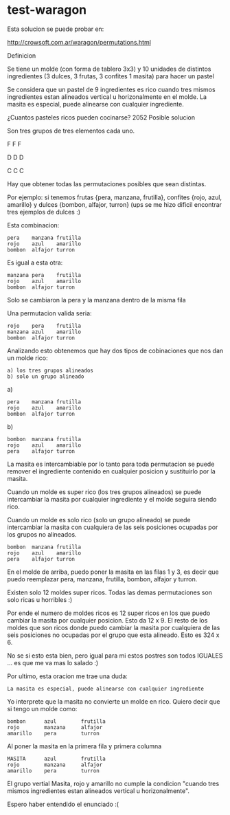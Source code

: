 test-waragon
============

Esta solucion se puede probar en:

http://crowsoft.com.ar/waragon/permutations.html

Definicion

Se tiene un molde (con forma de tablero 3x3) y 10 unidades de distintos ingredientes (3 dulces, 3 frutas, 3 confites 1 masita) para hacer un pastel

Se considera que un pastel de 9 ingredientes es rico cuando tres mismos ingredientes estan alineados vertical u horizonalmente en el molde. La masita es especial, puede alinearse con cualquier ingrediente.

¿Cuantos pasteles ricos pueden cocinarse?
2052
Posible solucion

Son tres grupos de tres elementos cada uno.

F	F	F

D	D	D

C	C	C

Hay que obtener todas las permutaciones posibles que sean distintas.

Por ejemplo: si tenemos frutas {pera, manzana, frutilla}, confites {rojo, azul, amarillo} y dulces {bombon, alfajor, turron} (ups se me hizo dificil encontrar tres ejemplos de dulces :)

Esta combinacion:

    pera	manzana	frutilla
    rojo	azul	amarillo
    bombon	alfajor	turron

Es igual a esta otra:

    manzana	pera	frutilla
    rojo	azul	amarillo
    bombon	alfajor	turron

Solo se cambiaron la pera y la manzana dentro de la misma fila

Una permutacion valida seria:

    rojo	pera	frutilla
    manzana	azul	amarillo
    bombon	alfajor	turron

Analizando esto obtenemos que hay dos tipos de cobinaciones que nos dan un molde rico:

    a) los tres grupos alineados
    b) solo un grupo alineado

a)

    pera	manzana	frutilla
    rojo	azul	amarillo
    bombon	alfajor	turron

b)

    bombon	manzana	frutilla
    rojo	azul	amarillo
    pera	alfajor	turron

La masita es intercambiable por lo tanto para toda permutacion se puede remover el ingrediente contenido en cualquier posicion y sustituirlo por la masita.

Cuando un molde es super rico (los tres grupos alineados) se puede intercambiar la masita por cualquier ingrediente y el molde seguira siendo rico.

Cuando un molde es solo rico (solo un grupo alineado) se puede intercambiar la masita con cualquiera de las seis posiciones ocupadas por los grupos no alineados.

    bombon	manzana	frutilla
    rojo	azul	amarillo
    pera	alfajor	turron

En el molde de arriba, puedo poner la masita en las filas 1 y 3, es decir que puedo reemplazar pera, manzana, frutilla, bombon, alfajor y turron.

Existen solo 12 moldes super ricos. Todas las demas permutaciones son solo ricas u horribles :)

Por ende el numero de moldes ricos es 12 super ricos en los que puedo cambiar la masita por cualquier posicion. Esto da 12 x 9. El resto de los moldes que son ricos donde puedo cambiar la masita por cualquiera de las seis posiciones no ocupadas por el grupo que esta alineado. Esto es 324 x 6.

No se si esto esta bien, pero igual para mi estos postres son todos IGUALES ... es que me va mas lo salado :)

Por ultimo, esta oracion me trae una duda:

    La masita es especial, puede alinearse con cualquier ingrediente

Yo interprete que la masita no convierte un molde en rico. Quiero decir
que si tengo un molde como:

    bombon      azul	    frutilla
    rojo        manzana	    alfajor
    amarillo	pera	    turron

Al poner la masita en la primera fila y primera columna


    MASITA      azul	    frutilla
    rojo        manzana	    alfajor
    amarillo	pera	    turron

El grupo vertial Masita, rojo y amarillo no cumple la condicion "cuando tres mismos ingredientes estan alineados vertical u horizonalmente". 

Espero haber entendido el enunciado :(